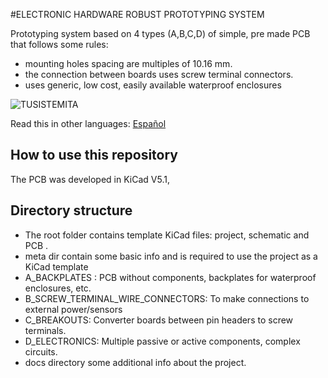 
#ELECTRONIC HARDWARE ROBUST PROTOTYPING SYSTEM

Prototyping system based on 4 types (A,B,C,D) of simple, pre made PCB that follows some rules:

* mounting holes spacing are multiples of 10.16 mm.
* the connection between boards uses screw terminal connectors.
* uses generic, low cost, easily available waterproof enclosures


![TUSISTEMITA](/docs/tusistemita.png)

Read this in other languages: [Español](/docs/README.es.rst)


## How to use this repository

The PCB was developed in KiCad V5.1,


## Directory structure

* The root folder contains template KiCad files: project, schematic and PCB .
* meta dir contain some basic info and is required to use the project as a KiCad template
* A_BACKPLATES :  PCB without components, backplates for waterproof enclosures, etc.
* B_SCREW_TERMINAL_WIRE_CONNECTORS: To make connections to external power/sensors
* C_BREAKOUTS: Converter boards between pin headers to screw terminals.
* D_ELECTRONICS: Multiple passive or active components, complex circuits.
* docs directory some additional info about the project.

